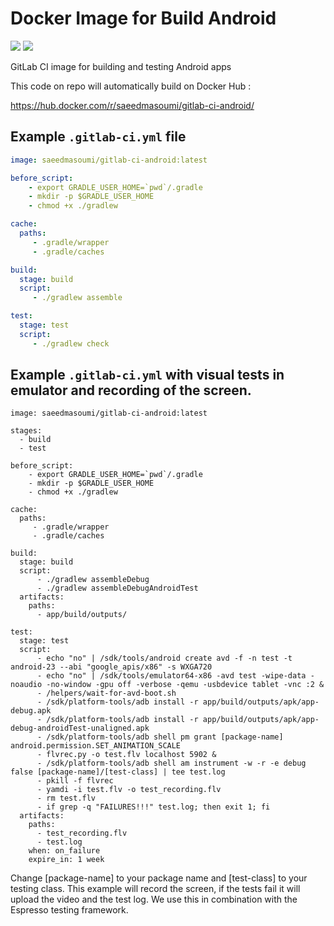 # Docker Image for Build Android 
[![](https://images.microbadger.com/badges/image/saeedmasoumi/gitlab-ci-android.svg)](https://microbadger.com/images/saeedmasoumi/gitlab-ci-android "Get your own image badge on microbadger.com")
[![](https://images.microbadger.com/badges/version/saeedmasoumi/gitlab-ci-android.svg)](https://microbadger.com/images/saeedmasoumi/gitlab-ci-android "Get your own version badge on microbadger.com")


GitLab CI image for building and testing Android apps

This code on repo will automatically build on Docker Hub : 

https://hub.docker.com/r/saeedmasoumi/gitlab-ci-android/

## Example `.gitlab-ci.yml` file
```yml
image: saeedmasoumi/gitlab-ci-android:latest

before_script:
    - export GRADLE_USER_HOME=`pwd`/.gradle
    - mkdir -p $GRADLE_USER_HOME
    - chmod +x ./gradlew

cache:
  paths:
     - .gradle/wrapper
     - .gradle/caches

build:
  stage: build
  script:
     - ./gradlew assemble

test:
  stage: test
  script:
     - ./gradlew check

```

## Example `.gitlab-ci.yml` with visual tests in emulator and recording of the screen.

```
image: saeedmasoumi/gitlab-ci-android:latest

stages:
  - build
  - test

before_script:
    - export GRADLE_USER_HOME=`pwd`/.gradle
    - mkdir -p $GRADLE_USER_HOME
    - chmod +x ./gradlew

cache:
  paths:
     - .gradle/wrapper
     - .gradle/caches

build:
  stage: build
  script:
      - ./gradlew assembleDebug
      - ./gradlew assembleDebugAndroidTest
  artifacts:
    paths:
      - app/build/outputs/

test:
  stage: test
  script:
      - echo "no" | /sdk/tools/android create avd -f -n test -t android-23 --abi "google_apis/x86" -s WXGA720
      - echo "no" | /sdk/tools/emulator64-x86 -avd test -wipe-data -noaudio -no-window -gpu off -verbose -qemu -usbdevice tablet -vnc :2 &
      - /helpers/wait-for-avd-boot.sh
      - /sdk/platform-tools/adb install -r app/build/outputs/apk/app-debug.apk
      - /sdk/platform-tools/adb install -r app/build/outputs/apk/app-debug-androidTest-unaligned.apk
      - /sdk/platform-tools/adb shell pm grant [package-name] android.permission.SET_ANIMATION_SCALE
      - flvrec.py -o test.flv localhost 5902 &
      - /sdk/platform-tools/adb shell am instrument -w -r -e debug false [package-name]/[test-class] | tee test.log
      - pkill -f flvrec
      - yamdi -i test.flv -o test_recording.flv
      - rm test.flv
      - if grep -q "FAILURES!!!" test.log; then exit 1; fi
  artifacts:
    paths:
      - test_recording.flv
      - test.log
    when: on_failure
    expire_in: 1 week

```

Change [package-name] to your package name and [test-class] to your testing class.
This example will record the screen, if the tests fail it will upload the video and the test log.
We use this in combination with the Espresso testing framework.
